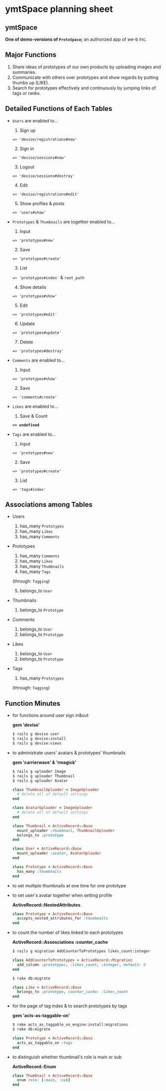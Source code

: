 # ymtSpace planning sheet

## ymtSpace

**One of demo-versions of `ProtoSpace`;** an authorized app of we-b Inc.

## Major Functions

1. Share ideas of prototypes of our own products by uploading images and summaries.
2. Communicate with others over prototypes and show regards by putting thumbs up (LIKE).
3. Search for prototypes effectively and continuously by jumping links of tags or ranks.

## Detailed Functions of Each Tables

- `Users` are enabled to...
  1. Sign up

    `=> 'devise/registrations#new'`

  2. Sign in

    `=> 'devise/sessions#new'`

  3. Logout

    `=> 'devise/sessions#destroy'`

  4. Edit

    `=> 'devise/registrations#edit'`

  5. Show profiles & posts

    `=> 'users#show'`

- `Prototypes` & `Thumbnails` are together enabled to...
  1. Input

    `=> 'prototypes#new'`

  2. Save

    `=> 'prototypes#create'`

  3. List

    `=> 'prototypes#index'` & `root_path`

  4. Show details

    `=> 'prototypes#show'`

  5. Edit

    `=> 'prototypes#edit'`

  6. Update

    `=> 'prototypes#update'`

  7. Delete

    `=> 'prototypes#destroy'`

- `Comments` are enabled to...

  1. Input

    `=> 'prototypes#show'`

  2. Save

    `=> 'comments#create'`



- `Likes` are enabled to...

  1. Save & Count

    **`=> undefined`**

- `Tags` are enabled to...

  1. Input

    `=> 'prototypes#new'`

  2. Save

    `=> 'prototypes#create'`

  3. List

    `=> 'tags#index'`

## Associations among Tables

- Users
  1. has_many   `Prototypes`
  2. has_many   `Likes`
  3. has_many   `Comments`

- Prototypes
  1. has_many   `Comments`
  2. has_many   `Likes`
  3. has_many   `Thumbnails`
  4. has_many   `Tags`

    (through: `Tagging`)

  5. belongs_to `User`

- Thumbnails
  1. belongs_to `Prototype`

- Comments
  1. belongs_to `User`
  2. belongs_to `Prototype`

- Likes
  1. belongs_to `User`
  2. belongs_to `Prototype`

- Tags
  1. has_many   `Prototypes`

    (through: `Tagging`)

## Function Minutes

- for functions around user sign in&out

  **gem 'devise'**

  ```bash
  $ rails g devise user
  $ rails g devise:install
  $ rails g devise:views
  ```

- to administrate users' avatars & prototypes' thumbnails

  **gem 'carrierwave' & 'rmagick'**

  ```bash
  $ rails g uploader Image
  $ rails g uploader Thumbnail
  $ rails g uploader Avatar
  ```

  ```ruby
  class ThumbnailUploader < ImageUploader
    # delete all of default settings
  end
  ```

  ```ruby
  class AvatarUploader < ImageUploader
    # delete all of default settings
  end
  ```

  ```ruby
  class Thumbnail < ActiveRecord::Base
    mount_uploader :thumbnail, ThumbnailUploader
    belongs_to :prototype
  end
  ```

  ```ruby
  class User < ActiveRecord::Base
    mount_uploader :avatar, AvatarUploader
  end
  ```

  ```ruby
  class Prototype < ActiveRecord::Base
    has_many :thumbnails
  end
  ```

- to set multiple thumbnails at one time for one prototype
- to set user's avatar together when setting profile

  **ActiveRecord::NestedAttributes**

  ```ruby
  class Prototype < ActiveRecord::Base
    accepts_nested_attributes_for :thumbnails
  end
  ```

- to count the number of likes linked to each prototypes

  **ActiveRecord::Assosciations :counter_cache**

  ```bash
  $ rails g migration AddCounterToPrototypes likes_count:integer
  ```

  ```ruby
  class AddCounterToPrototypes < ActiveRecord::Migration
    add_column :prototypes, :likes_count, :integer, default: 0
  end
  ```

  ```bash
  $ rake db:migrate
  ```

  ```ruby
  class Like < ActiveRecord::Base
    belongs_to :prototype, counter_cache: :likes_count
  end
  ```
- for the page of tag index & to search prototypes by tags

  **gem 'acts-as-taggable-on'**

  ```bash
  $ rake acts_as_taggable_on_engine:install:migrations
  $ rake db:migrate
  ```

  ```ruby
  class Prototype < ActiveRecord::Base
    acts_as_taggable_on :tags
  end
  ```
- to distinguish whether thumbnail's role is main or sub

  **ActiveRecord::Enum**

  ```ruby
  class Thumbnail < ActiveRecord::Base
    enum role: [:main, :sub]
  end
  ```